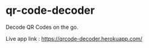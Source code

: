 # qr-code-decoder
Decode QR Codes on the go.

Live app link : https://qrcode-decoder.herokuapp.com/
